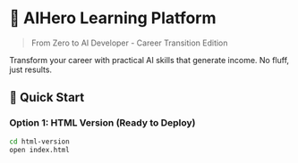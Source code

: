 # 🧠 AIHero Learning Platform

> From Zero to AI Developer - Career Transition Edition

Transform your career with practical AI skills that generate income. No fluff, just results.

## 🚀 Quick Start

### Option 1: HTML Version (Ready to Deploy)
```bash
cd html-version
open index.html
